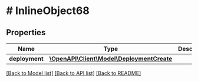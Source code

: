 # # InlineObject68

## Properties

Name | Type | Description | Notes
------------ | ------------- | ------------- | -------------
**deployment** | [**\OpenAPI\Client\Model\DeploymentCreate**](DeploymentCreate.md) |  | [optional]

[[Back to Model list]](../../README.md#models) [[Back to API list]](../../README.md#endpoints) [[Back to README]](../../README.md)

